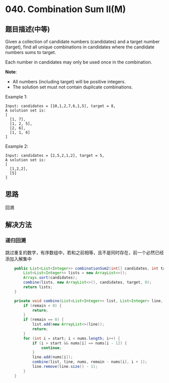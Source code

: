 # 040. Combination Sum II(M)


## 题目描述(中等)

Given a collection of candidate numbers (candidates) and a target number (target), find all unique combinations in candidates where the candidate numbers sums to target.

Each number in candidates may only be used once in the combination.

**Note**:

- All numbers (including target) will be positive integers.
- The solution set must not contain duplicate combinations.

Example 1:
```
Input: candidates = [10,1,2,7,6,1,5], target = 8,
A solution set is:
[
  [1, 7],
  [1, 2, 5],
  [2, 6],
  [1, 1, 6]
]
```
Example 2:
```
Input: candidates = [2,5,2,1,2], target = 5,
A solution set is:
[
  [1,2,2],
  [5]
]
```

## 思路

回溯

## 解决方法

### 递归回溯

跳过重复的数字，有序数组中，若和之前相等，且不是同时存在，前一个必然已经添加入解集中

```java
    public List<List<Integer>> combinationSum2(int[] candidates, int target) {
        List<List<Integer>> lists = new ArrayList<>();
        Arrays.sort(candidates);
        combine(lists, new ArrayList<>(), candidates, target, 0);
        return lists;
    }

    private void combine(List<List<Integer>> list, List<Integer> line, int[] nums, int remain, int start) {
        if (remain < 0) {
            return;
        }
        if (remain == 0) {
            list.add(new ArrayList<>(line));
            return;
        }
        for (int i = start; i < nums.length; i++) {
            if (i > start && nums[i] == nums[i - 1]) {
                continue;
            }
            line.add(nums[i]);
            combine(list, line, nums, remain - nums[i], i + 1);
            line.remove(line.size() - 1);
        }
    }
```

